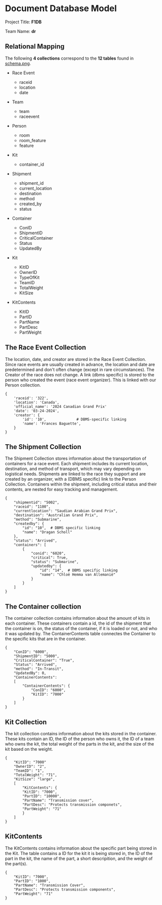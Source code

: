 # Document Database Model

Project Title: **F1DB**

Team Name: **dr**


## Relational Mapping

The following **4 collections** correspond to the **12 tables** found in [schema.png](schema.png).

* Race Event
    * raceid
    * location
    * date

* Team
    * team
    * raceevent

* Person
    * room
    * room_feature
    * feature

* Kit
    * container_id

* Shipment
    * shipment_id
    * current_location
    * destination
    * method
    * created_by
    * status

* Container
    * ConID
    * ShipmentID
    * CriticalContainer
    * Status
    * UpdatedBy

* Kit
    * KitID
    * OwnerID
    * TypeOfKit
    * TeamID
    * TotalWeight
    * KitSize

* KitContents
    * KitID
    * PartID
    * PartName
    * PartDesc
    * PartWeight


## The Race Event Collection

The location, date, and creator are stored in the Race Event Collection. Since race events are usually created in advance, the location and date are predetermined and don't often change (except in rare circumstances). The Creator of the race does not change. 
A link (dbms specific) is stored to the person who created the event (race event organizer). This is linked with our Person collection.

```
{
    'raceid': '322',
    'location': 'Canada',
    'official_name': '2024 Canadian Grand Prix'
    'date': '03-24-2024',
    'creator': {
        'id': '10',              # DBMS-specific linking
        'name': 'Frances Baguette',
    }
}
```


## The Shipment Collection

The Shipment Collection stores information about the transportation of containers for a race event. Each shipment includes its current location, destination, and method of transport, which may vary depending on logistical needs. Shipments are linked to the race they support and are created by an organizer, with a (DBMS specific) link to the Person Collection. Containers within the shipment, including critical status and their contents, are nested for easy tracking and management.

```
{
    "shipmentid": "5002",
    "raceid": "1100",
    "currentlocation": "Saudian Arabian Grand Prix",
    "destination": "Australian Grand Prix",
    "method": "Submarine",
    "createdby": {
        "id": "10",  # DBMS specific linking
        "name": "Dragan Scholl"
    },
    "status": "Arrived",
    "containers": [
        {
            "conid": "6020",
            "critical": True,
            "status": "Submarine",
            "updatedby": {
                "id": "14",  # DBMS specific linking
                "name": "Chloë Hemma van Allemanië"
            }
        }
    ]
}

```

## The Container collection
The container collection contains information about the amount of kits in each container.
These containers contain a id, the id of the shipment that the container is on, the status
of the container, if it is loaded or not, and who it was updated by. The ContainerContents 
table connectes the Container to the specific kits that are in the container.
```
{
    "ConID": "6000",
    "ShipmentID": "5000",
    "CriticalContainer": "True",
    "Status": "Arrived",
    "method": "In-Transit",
    "UpdatedBy": 0,
    "ContainerContents": 
    [
        "ContainerContents": {
            "ConID": "6000",
            "KitID": "7000"
        }
    ]
}
```


## Kit Collection
The kit collection contains information about the kits stored in the container. These kits
contain an ID, the ID of the person who owns it, the ID of a team who owns the kit, the total
weight of the parts in the kit, and the size of the kit based on the weight.
```
{
    "KitID": "7000"
    "OwnerID": "2",
    "TeamID": "1",
    "TotalWeight": "71",
    "KitSize": "large", 
    [
        "KitContents": {
        "KitID": "7000",
        "PartID": "10000",
        "PartName": "Transmission cover",
        "PartDesc": "Protects transmission componets",
        "PartWeight": "71"
        }
    ]
}
```

## KitContents
The KitContents contains information about the specific part being stored in the Kit. The table contains a ID for the kit it is being stored in, the ID of the part in the kit, the name of the
part, a short descripition, and the weight of the part(s).
```
{
    "KitID": "7000",
    "PartID": "1000",
    "PartName": "Transmission Cover",
    "PartDesc": "Protects transmission components",
    "PartWeight": "71"
}
```

